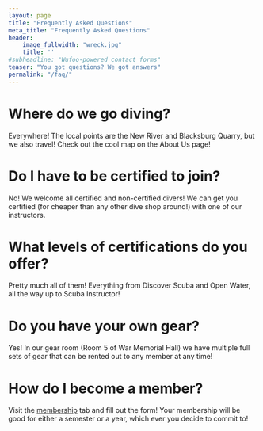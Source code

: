 ```yaml
---
layout: page
title: "Frequently Asked Questions"
meta_title: "Frequently Asked Questions"
header:
    image_fullwidth: "wreck.jpg"
    title: ''
#subheadline: "Wufoo-powered contact forms"
teaser: "You got questions? We got answers"
permalink: "/faq/"
---
```


# Where do we go diving?

Everywhere! The local points are the New River and Blacksburg Quarry, but we also travel! Check out the cool map on the About Us page!

# Do I have to be certified to join?

No! We welcome all certified and non-certified divers! We can get you certified (for cheaper than any other dive shop around!) with one of our instructors.

# What levels of certifications do you offer?

Pretty much all of them! Everything from Discover Scuba and Open Water, all the way up to Scuba Instructor!

# Do you have your own gear?

Yes! In our gear room (Room 5 of War Memorial Hall) we have multiple full sets of gear that can be rented out to any member at any time!

# How do I become a member?

Visit the [membership](/membership/) tab and fill out the form! Your membership will be good for either a semester or a year, which ever you decide to commit to!
